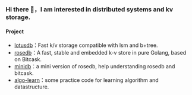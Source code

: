 ### Hi there 👋，I am interested in distributed systems and kv storage.

#### Project

* [lotusdb](https://github.com/flower-corp/lotusdb)：Fast k/v storage compatible with lsm and b+tree.
* [rosedb](https://github.com/roseduan/rosedb)：A fast, stable and embedded k-v store in pure Golang, based on Bitcask.
* [minidb](https://github.com/roseduan/minidb)：a mini version of rosedb, help understanding rosedb and bitcask.
* [algo-learn](https://github.com/roseduan/algo-learn)：some practice code for learning algorithm and datastructure.
